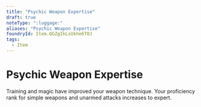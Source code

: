 ```yaml
---
title: "Psychic Weapon Expertise"
draft: true
noteType: ":luggage:"
aliases: "Psychic Weapon Expertise"
foundryId: Item.QGZgIkLsUkhe6T0J
tags:
  - Item
---
```


# Psychic Weapon Expertise

Training and magic have improved your weapon technique. Your proficiency rank for simple weapons and unarmed attacks increases to expert.
